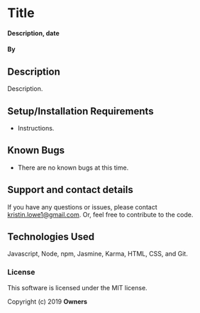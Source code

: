 # Title

#### Description, date

#### By

## Description

Description.


## Setup/Installation Requirements

* Instructions.

## Known Bugs

* There are no known bugs at this time.

## Support and contact details

If you have any questions or issues, please contact kristin.lowe1@gmail.com. Or, feel free to contribute to the code.

## Technologies Used

Javascript, Node, npm, Jasmine, Karma, HTML, CSS, and Git.

### License

This software is licensed under the MIT license.

Copyright (c) 2019 **Owners**
